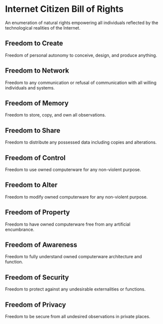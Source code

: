 Internet Citizen Bill of Rights
===============================
An enumeration of natural rights empowering all individuals reflected by the
technological realities of the Internet.

## Freedom to Create
Freedom of personal autonomy to conceive, design, and produce anything.

## Freedom to Network
Freedom to any communication or refusal of communication with all willing individuals and systems.

## Freedom of Memory
Freedom to store, copy, and own all observations.

## Freedom to Share
Freedom to distribute any possessed data including copies and alterations.

## Freedom of Control
Freedom to use owned computerware for any non-violent purpose.

## Freedom to Alter
Freedom to modify owned computerware for any non-violent purpose.

## Freedom of Property
Freedom to have owned computerware free from any artificial encumbrance.

## Freedom of Awareness
Freedom to fully understand owned computerware architecture and function.

## Freedom of Security
Freedom to protect against any undesirable externalities or functions.

## Freedom of Privacy
Freedom to be secure from all undesired observations in private places.

